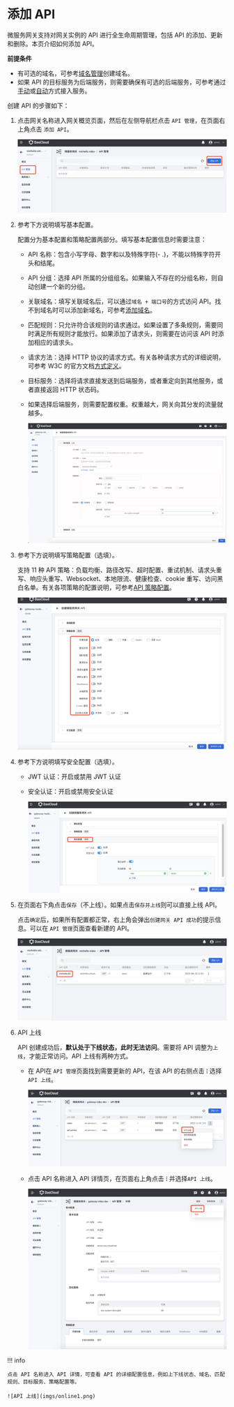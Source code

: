 # 添加 API

微服务网关支持对网关实例的 API 进行全生命周期管理，包括 API 的添加、更新和删除。本页介绍如何添加 API。

**前提条件**

- 有可选的域名，可参考[域名管理](../domain/add-domain.md)创建域名。
- 如果 API 的目标服务为后端服务，则需要确保有可选的后端服务，可参考通过[手动](../service/manual-integrate.md)或[自动](../service/auto-manage.md)方式接入服务。

创建 API 的步骤如下：

1. 点击网关名称进入网关概览页面，然后在左侧导航栏点击 `API 管理`，在页面右上角点击 `添加 API`。

    ![进入添加页面](imgs/add-api-01.png)

2. 参考下方说明填写基本配置。

    配置分为基本配置和策略配置两部分。填写基本配置信息时需要注意：

    - API 名称：包含小写字母、数字和以及特殊字符(- .)，不能以特殊字符开头和结尾。
    - API 分组：选择 API 所属的分组组名。如果输入不存在的分组名称，则自动创建一个新的分组。
    - 关联域名：填写关联域名后，可以通过`域名 + 端口号`的方式访问 API。找不到域名时可以添加新域名，可参考[添加域名](../domain/add-domain.md)。
    - 匹配规则：只允许符合该规则的请求通过。如果设置了多条规则，需要同时满足所有规则才能放行。如果添加了请求头，则需要在访问该 API 时添加相应的请求头。
    - 请求方法：选择 HTTP 协议的请求方式。有关各种请求方式的详细说明，可参考 W3C 的官方文档[方式定义](https://www.rfc-editor.org/rfc/rfc9110.html#name-method-definitions)。
    - 目标服务：选择将请求直接发送到后端服务，或者重定向到其他服务，或者直接返回 HTTP 状态码。
    - 如果选择后端服务，则需要配置权重。权重越大，网关向其分发的流量就越多。

        ![配置信息](imgs/config.png)

3. 参考下方说明填写策略配置（选填）。

    支持 11 种 API 策略：负载均衡、路径改写、超时配置、重试机制、请求头重写、响应头重写、Websocket、本地限流、健康检查、cookie 重写、访问黑白名单。有关各项策略的配置说明，可参考[API 策略配置](api-policy.md)。

    ![配置策略](imgs/policy01.png)

4. 参考下方说明填写安全配置（选填）。

    - JWT 认证：开启或禁用 JWT 认证
    - 安全认证：开启或禁用安全认证

        ![配置策略](imgs/policy02.png)

5. 在页面右下角点击`保存`（不上线）。如果点击`保存并上线`则可以直接上线 API。

    点击`确定`后，如果所有配置都正常，右上角会弹出`创建网关 API 成功`的提示信息。可以在 `API 管理`页面查看新建的 API。

    ![创建成功](imgs/result.png)

6. API 上线

    API 创建成功后，**默认处于下线状态，此时无法访问**。需要将 API 调整为`上线`，才能正常访问。API 上线有两种方式。

    - 在 API在 `API 管理`页面找到需要更新的 API，在该 API 的右侧点击 **`ⵗ`** 选择`API 上线`。

        ![API 上线](imgs/online.png)

    - 点击 API 名称进入 API 详情页，在页面右上角点击 **`ⵗ`** 并选择`API 上线`。

        ![API 上线](imgs/online1.png)

!!! info

    点击 API 名称进入 API 详情，可查看 API 的详细配置信息，例如上下线状态、域名、匹配规则、目标服务、策略配置等。

    ![API 上线](imgs/online1.png)

